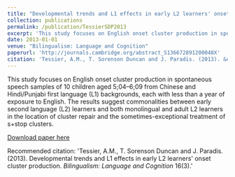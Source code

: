 ```yaml
---
title: "Developmental trends and L1 effects in early L2 learners' onset cluster production"
collection: publications
permalink: /publication/TessierSDP2013
excerpt: 'This study focuses on English onset cluster production in spontaneous speech samples of 10 children aged 5;04–6;09 from Chinese and Hindi/Punjabi first language (L1) backgrounds, each with less than a year of exposure to English. The results suggest commonalities between early second language (L2) learners and both monolingual and adult L2 learners in the location of cluster repair and the sometimes-exceptional treatment of s+stop clusters.'
date: 2013-01-01
venue: "Bilingualism: Language and Cognition"
paperurl: 'http://journals.cambridge.org/abstract_S136672891200048X'
citation: 'Tessier, A.M., T. Sorenson Duncan and J. Paradis. (2013). &quot;Developmental trends and L1 effects in early L2 learners' onset cluster production&quot; <i>Bilingualism: Language and Cognition</i>. 16(3)'
---
```

This study focuses on English onset cluster production in spontaneous speech samples of 10 children aged 5;04–6;09 from Chinese and Hindi/Punjabi first language (L1) backgrounds, each with less than a year of exposure to English. The results suggest commonalities between early second language (L2) learners and both monolingual and adult L2 learners in the location of cluster repair and the sometimes-exceptional treatment of s+stop clusters.

[Download paper here](http://journals.cambridge.org/abstract_S136672891200048X)

Recommended citation: 'Tessier, A.M., T. Sorenson Duncan and J. Paradis. (2013). Developmental trends and L1 effects in early L2 learners' onset cluster production. *Bilingualism: Language and Cognition* 16(3).'
